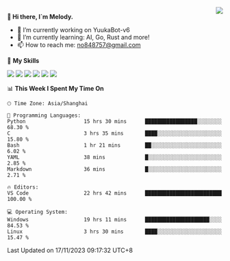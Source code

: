 <a href="#">
  <img align="right" src="https://github-readme-stats.vercel.app/api?username=melodyyuuka&count_private=true&show_icons=true" />
</a>

**👋 Hi there, I`m Melody.**

- 🔭 I’m currently working on YuukaBot-v6
- 🌱 I’m currently learning: AI, Go, Rust and more!
- 📫 How to reach me: no848757@gmail.com

🌟 **My Skills** 

![](https://img.shields.io/badge/-Python-3e74a2?style=flat-square&logo=Python&logoColor=fff)
![](https://img.shields.io/badge/-Java-007396?style=flat-square&logo=OpenJDK&logoColor=fff)
![](https://img.shields.io/badge/-Node.js-339933?style=flat-square&logo=Node.js&logoColor=fff)
![](https://img.shields.io/badge/-Git-f05032?style=flat-square&logo=git&logoColor=fff)
![](https://img.shields.io/badge/-PostgreSQL-4169e1?style=flat-square&logo=PostgreSQL&logoColor=fff)
![](https://img.shields.io/badge/-VSCode-007acc?style=flat-square&logo=Visual-Studio-Code&logoColor=fff)


<!--START_SECTION:waka-->
📊 **This Week I Spent My Time On** 

```text
🕑︎ Time Zone: Asia/Shanghai

💬 Programming Languages: 
Python                   15 hrs 30 mins      █████████████████░░░░░░░░   68.30 % 
C                        3 hrs 35 mins       ████░░░░░░░░░░░░░░░░░░░░░   15.80 % 
Bash                     1 hr 21 mins        ██░░░░░░░░░░░░░░░░░░░░░░░    6.02 % 
YAML                     38 mins             █░░░░░░░░░░░░░░░░░░░░░░░░    2.85 % 
Markdown                 36 mins             █░░░░░░░░░░░░░░░░░░░░░░░░    2.71 % 

🔥 Editors: 
VS Code                  22 hrs 42 mins      █████████████████████████   100.00 % 

💻 Operating System: 
Windows                  19 hrs 11 mins      █████████████████████░░░░   84.53 % 
Linux                    3 hrs 30 mins       ████░░░░░░░░░░░░░░░░░░░░░   15.47 % 
```


 Last Updated on 17/11/2023 09:17:32 UTC+8
<!--END_SECTION:waka-->
